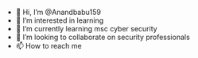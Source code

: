 - 👋 Hi, I’m @Anandbabu159
- 👀 I’m interested in learning 
- 🌱 I’m currently learning msc cyber security
- 💞️ I’m looking to collaborate on security professionals
- 📫 How to reach me 

<!---
Anandbabu159/Anandbabu159 is a ✨ special ✨ repository because its `README.md` (this file) appears on your GitHub profile.
You can click the Preview link to take a look at your changes.
--->
